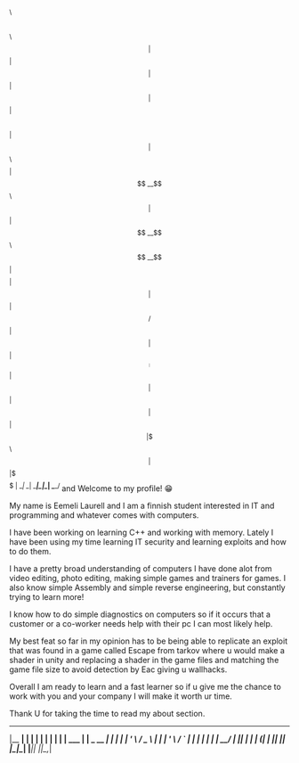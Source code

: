 ###
<sup>$$\   $$\           $$\ $$\           
$$ |  $$ |          $$ |$$ |          
$$ |  $$ | $$$$$$\  $$ |$$ | $$$$$$\  
$$$$$$$$ |$$  __$$\ $$ |$$ |$$  __$$\ 
$$  __$$ |$$$$$$$$ |$$ |$$ |$$ /  $$ |
$$ |  $$ |$$   ____|$$ |$$ |$$ |  $$ |
$$ |  $$ |\$$$$$$$\ $$ |$$ |\$$$$$$  |
\__|  \__| \_______|\__|\__| \______/ </sup> and Welcome to my profile! 😁


My name is Eemeli Laurell and I am a finnish student interested in IT 
and programming and whatever comes with computers.

I have been working on learning C++ and working with memory.
Lately I have been using my time learning IT security and learning exploits and how to do them.

I have a pretty broad understanding of computers I have done alot from video editing, photo editing, making simple games and trainers for games. I also know simple Assembly and simple reverse engineering, but constantly trying to learn more!

I know how to do simple diagnostics on computers so if it occurs that a customer or a co-worker needs help with their pc I can most likely help.

My best feat so far in my opinion has to be being able to replicate an exploit that was found in a game called Escape from tarkov where u would make a shader in unity and replacing a shader in the game files and matching the game file size to avoid detection by Eac giving u wallhacks.

Overall I am ready to learn and a fast learner so if u give me the chance to work with you and your company I will make it worth ur time.

Thank U for taking the time to read my about section.

  _______ _            ______           _ 
 |__   __| |          |  ____|         | |
    | |  | |__   ___  | |__   _ __   __| |
    | |  | '_ \ / _ \ |  __| | '_ \ / _` |
    | |  | | | |  __/ | |____| | | | (_| |
    |_|  |_| |_|\___| |______|_| |_|\__,_|
                                          


